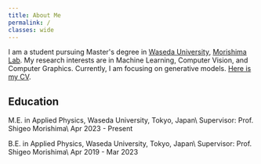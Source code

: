 ```yaml
---
title: About Me
permalink: /
classes: wide
---
```


I am a student pursuing Master's degree in [Waseda University](https://www.waseda.jp/top/en/), [Morishima Lab](https://morishima-lab.jp/?lang=en).
My research interests are in Machine Learning, Computer Vision, and Computer Graphics.
Currently, I am focusing on generative models.
[Here is my CV](https://ShineiArakawa.github.io/files/ShineiArakawa_CV.pdf).

## Education
M.E. in Applied Physics, Waseda University, Tokyo, Japan\\
Supervisor: Prof. Shigeo Morishima\\
Apr 2023 - Present

B.E. in Applied Physics, Waseda University, Tokyo, Japan\\
Supervisor: Prof. Shigeo Morishima\\
Apr 2019 - Mar 2023

